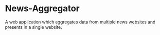 # News-Aggregator
A web application which aggregates data from multiple news websites and presents in a single website.
